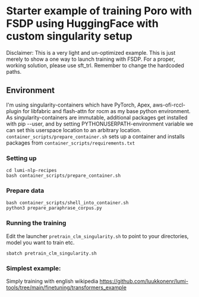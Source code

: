 # Starter example of training Poro with FSDP using HuggingFace with custom singularity setup

Disclaimer: This is a very light and un-optimized example. This is just merely to show a one way to launch training with FSDP. For a proper, working solution, please use sft_trl.
Remember to change the hardcoded paths.

## Environment
I'm using singularity-containers which have PyTorch, Apex, aws-ofi-rccl-plugin for libfabric and flash-attn for rocm as my base python environment. As singularity-containers are immutable,
additional packages get installed with pip --user, and by setting PYTHONUSERPATH-environment variable we can set this userspace location to an arbitrary location. 
`container_scripts/prepare_container.sh` sets up a container and installs packages from `container_scripts/requirements.txt`

### Setting up
```git clone https://github.com/luukkonenr/lumi-tools.git
cd lumi-nlp-recipes
bash container_scripts/prepare_container.sh
```

### Prepare data

```
bash container_scripts/shell_into_container.sh
python3 prepare_paraphrase_corpus.py
```

### Running the training

Edit the launcher `pretrain_clm_singularity.sh` to point to your directories, model you want to train etc. 

`sbatch pretrain_clm_singularity.sh`



### Simplest example:

Simply training with english wikipedia
https://github.com/luukkonenr/lumi-tools/tree/main/finetuning/transformers_example
